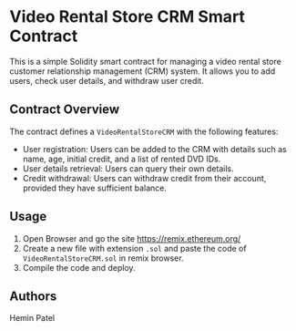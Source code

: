 # Video Rental Store CRM Smart Contract

This is a simple Solidity smart contract for managing a video rental store customer relationship management (CRM) system. It allows you to add users, check user details, and withdraw user credit.

## Contract Overview

The contract defines a `VideoRentalStoreCRM` with the following features:

- User registration: Users can be added to the CRM with details such as name, age, initial credit, and a list of rented DVD IDs.
- User details retrieval: Users can query their own details.
- Credit withdrawal: Users can withdraw credit from their account, provided they have sufficient balance.

## Usage

1. Open Browser and go the site https://remix.ethereum.org/
2. Create a new file with extension `.sol` and paste the code of `VideoRentalStoreCRM.sol` in remix browser.
3. Compile the code and deploy.

## Authors

Hemin Patel

